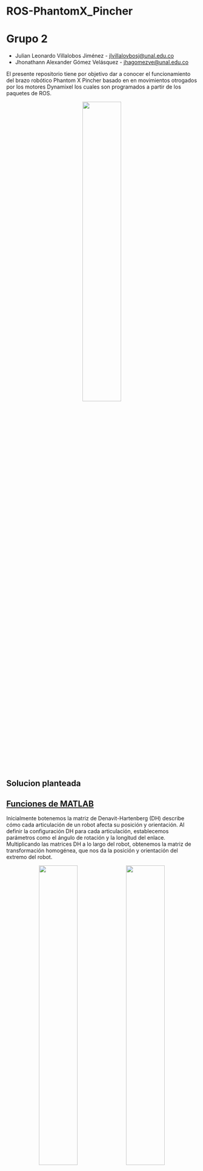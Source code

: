 # ROS-PhantomX_Pincher

# Grupo 2

- Julian Leonardo Villalobos Jiménez - jlvillalovbosj@unal.edu.co
- Jhonathann Alexander Gómez Velásquez - jhagomezve@unal.edu.co

El presente repositorio tiene por objetivo dar a conocer el funcionamiento del brazo robótico Phantom X Pincher basado en en movimientos otrogados por los motores Dynamixel los cuales son programados a partir de los paquetes de ROS.

<p align="center">
  <img src="/Imagenes/PhantomXGeneral.PNG" style="width: 45%; height: auto;" /  />
</p>

## Solucion planteada

## [Funciones de MATLAB](/Lab2/Main.prg)
Inicialmente botenemos la matriz de Denavit-Hartenberg (DH) describe cómo cada articulación de un robot afecta su posición y orientación. Al definir la configuración DH para cada articulación, establecemos parámetros como el ángulo de rotación y la longitud del enlace. Multiplicando las matrices DH a lo largo del robot, obtenemos la matriz de transformación homogénea, que nos da la posición y orientación del extremo del robot. 
<p align="center">
  <img src="/Imagenes/DiagramaphantomX.PNG" style="width: 45%; height: auto;" /  />
  <img src="/Imagenes/MatrizDH.PNG" style="width: 45%; height: auto;" /  />
</p>

Para el diseño del código principal, se inició estableciendo las características que influyen en los movimientos del brazo robótico, tales como su espacio de trabajo con el fin de conocer los alcances que este tiene, por medio del vector L se indican las longitudes de cada eslabon en centímetros, por medio del vector q se representan los  ángulos que toma cada articulación en base a las variables de entrada dadas por el usuario al interactuar con la interfaz (botones, sliders, spinners), finalmente el plot_optiosn{} nos permite armar la base donde se verá la simulación del brazo robótico.
```matlab

            ws = [-24 24 -24 24 -4.5 40];
            L = [4.5, 10, 10, 1, 10]; 
            offset = [0, -pi/2, 0, -pi/2, 0];
            q = [app.valueServo1, app.valueServo2, app.valueServo3, app.valueServo4, app.valueServo5]*pi/180;
            limitesEjes = [-25 25; -25 25; -5 45];

            plot_options = {'workspace',ws,'scale',.5,'noa','view',[125 25], 'tilesize',2, ...
                            'ortho', 'lightpos',[2 2 10], ...
                            'floorlevel',0, 'base'};
```
A continuación se hace el diseño de cada uno de los parámetros de la matriz de Denavit-Hartenberg (DH) en donde se indican el tipo de articulación que son, sus respectivas propiedades de angulos y longitudes y los límites de desplazamiento que tienen para finalmente usar la funcion de SerialLink de PeterCorke para modelar, simular y analizar la cadena cinemática de nuestro robot y finalmente obtener su visualización.
```matlab
            
            %            Theta  d   a   alpha  type mdh offset  qlim
            ParameterDH(1) = Link('revolute'   ,'alpha',      -pi/2,  'a',  0,      'd', ...
                        L(1) , 'offset',    offset(1), 'qlim', [-0 2*pi]);
            
            ParameterDH(2) = Link('revolute'   ,'alpha',      0,  'a',  L(2),      'd', ...
                        0 , 'offset',    offset(2), 'qlim', [-pi/3 pi/3]);
            
            ParameterDH(3) = Link('revolute'   ,'alpha',      0,  'a',  L(3),      'd', ...
                        0 , 'offset',    offset(3), 'qlim', [-pi/2 pi/2]);
            
            ParameterDH(4) = Link('revolute'   ,'alpha',      -pi/2,  'a',  0,      'd', ...
                        0 , 'offset',    offset(4), 'qlim', [-2*pi/3 2*pi/3]);
            
            ParameterDH(5) = Link('revolute'   ,'alpha',      0,  'a',  0,      'd', ...
                        L(4)+L(5) , 'offset',    offset(5), 'qlim', [-2*pi/3 2*pi/3]);
            
            RobotPhantomx = SerialLink(ParameterDH,'name','PhantomX','plotopt',plot_options);
```
Seguidamente se diseño la gráfica del robot resultante por medio de la función .plot(), en donde se especificaban los angulos por medio del vector q y el espacio de trabajo. Ya que se espera que la gráfica se actualice con respecto a las interacciones del usuario es necesario eliminar la grafica anterior por lo que el codigo inicia con la funcion clf.
```matlab 
             clf;
             cla(app.UIAxes);
             ax = axes();
             RobotPhantomx.plot(q,'workspace',ws); 
             xlim([limitesEjes(1,:)])
             ylim([limitesEjes(2,:)])
             zlim([limitesEjes(3,:)])
             copyobj(ax.Children, app.UIAxes);
             grid(app.UIAxes, 'on');
             xlim(app.UIAxes, [limitesEjes(1,:)]); 
             ylim(app.UIAxes, [limitesEjes(2,:)]); 
             zlim(app.UIAxes, [limitesEjes(3,:)]);
```
Finalmente se calculó la matriz de transformación homogenea del TCP por medio de la funcion fkine() de peter corke con el fin de obtener la posición y la orientación en la que se encontraba el efector final y mostrarselos al usuario por medio de una etiqueta variable.
```matlab               
            TCP = RobotPhantomx.fkine(q)
            rotacion = tr2rpy(TCP,'zyx','deg')
            poscicion = TCP.T
            Posicion=poscicion(1:3, 4);               
            app.Roll.Value = round(rotacion(1), 2);             
            app.Pitch.Value = round(rotacion(2), 2);             
            app.Yaw.Value = round(rotacion(3), 2);   

            app.AlturaEditField.Value = round(Posicion(1), 2);             
            app.VerticalEditField.Value = round(Posicion(2), 2);             
            app.HorizontalEditField.Value = round(Posicion(3), 2);
```


En el siguiente [enlace](Matlab/Laboratorio4_PhantomX/appMovementPhantomX.mlapp) encuentra la aplicación para el funcionamiento de la interfaz del brazo robótico en matlab, por otro lado el código base de la aplicación donde se hace uso del .teach para la comparación de resultados lo puede encontrar en el siguiente [enlace](Matlab/Laboratorio4_PhantomX/CinematicaDirecta.m)


## Simulación de MATLAB
Se creó una interfaz en MATLAB para simular diversas posiciones del sistema utilizando la Toolbox de Robótica de Peter Corke. La interfaz permite visualizar tanto la posición como la orientación del efector final del brazo robótico. Además, se incorporaron barras de deslizamiento (sliders) para brindar mayor precisión en la selección de las posiciones deseadas del brazo robótico.
<p align="center">
  <img src="/Imagenes/InterfaceMatlab.PNG" style="width: 80%; height: auto;" /  />
</p>

## Diagrama de flujo

## Interfaz gráfica
El diseño de la interface se dividio en dos partes, la primera se basa en una pequeña introducción a la aplicación en donde aparecen los nombres de los integrantes y un pequeño parrafo con la descripción de la aplicación. Al seleccionar el boton de "inicio", se evalua si el roslaunch esta en funcionamiento, con lo cual procede a cerrar la ventana actual y abrir la ventana principal donde se encuentran las diferentes acciones ue se pueden realizar para mover el robot.

<p align="center">
  <img src="/Imagenes/HomeApp.PNG" style="width: 45%; height: auto;" /  />
</p>

Por otro lado en la ventana principal encontramos inicialmente los botones principales que se encargan de colocar al robot en posiciones específicas en base a los ángulos de rotación de cada servomotor tales como:
-  [0, 0, 0, 0, 0] - Para la posición del Home
- [25, 25, 20, -20, 0] - Para la posición del objeto
- [-35,35, -30, 30, 0] - Para la posición 1
- [85, -20, 55, 25, 0] - Para la posición 2
- [80, -35, 55, -45, 0] - Para la posición 3

Al igual que en la simulación de matlab, los slider y las entras de texto junto con los botones estan conectados recíprocamente ya que al ejecutar una acción en cualquiera de estos, se mostrara el cambio en los demas, del mismo modo se implementaron 5 sliders para tener control sobre cada uno de los servomotores y tener un mayor control sobre el robot. Finalmente se implementaron unas ediciones de texto las cuales se encargan de mostrar la posición y orientación en la que se encuentra el efector final den base a su punto de apoyo estas calculadas por medio de la matriz DH y la matriz de transformación homogenea del TCP
<p align="center">
  <img src="/Imagenes/InterfacePython.PNG" style="width: 45%; height: auto;" /  />
</p>
Es importante aclarar que en caso de tener una entrada de texto que se encuentre fuera del limite de rotación en los servomotores se mostrara un mensaje de error indicando que esos valores no se encuentran dentro de los parámetros.

## Funciones de ROS

Una vez se hayan terminado los diferentes cambios para el funcionamiento de la aplicaci[on se inserta el comando *catkin build dynamixel_one_motor* con el fin de reconstruir y compilar el proyecto para revisar el correcto funcionamiento de los cambios realizados. Seguidamente se  *source devel/setup.bash* dentro de la carpeta del workspace con el fin de permitir a ROS reconocer y utilizar correctamente los paquetes y recursos del workspace para finalmente correr el comando *roslaunch dynamixel_one_motor one_controller.launch* el cual nos permite poner en marcha los nodos del proyecto de dynamixel motor y sar los servicios de este.

Mientras la aplicación se encuentra en ejecución, al seleccionar el botón de inicio el sistema busca el nodo master de la aplicación para dan permiso a los comandos para los tópicos, lo servicios y las acciones e inmediatemente destruye la ventana actual para dar paso al script de la interface de los movimientos del robot. En caso de no tener corriendo el proyecto de roslaunch la aplicación envia un mensaje de error por medio de una ventana modal.
<p align="center">
  <img src="/Imagenes/ErrorConexion.PNG" style="width: 45%; height: auto;" /  />
</p>

```python             
    def boton_push_start(self):
          # Intenta inicializar rospy y muestra un mensaje indicando el estado de la conexión
          try:
              rospy.init_node('PhantomX_Movement')
              self.screen.destroy()
              interface.main()
          except Exception:
              messagebox.showerror("Error de conexión", "No se pudo establecer la conexión con el Phantom X")
              pass
```
Al ejecutar alguna acción sobre el robot, ya sea por medio de los botones, los sliders o las entradas de texto, esta hara un llamado al servicio de ros (la aplicación esta configurada para que cuando se inicie la pantalla principal, la primera acion que se ejecute es colocar al robot en la posición HOME)
```python             
        #Ejecutar en la posición home solo al inicio
        for joint in range(len(self.home_Position)):
            jointMovement.jointMovement(joint+1,self.home_Position[joint])
```
La función jointMovement(id,value) es la primera función que se ejecuta cuando se solicita cualquier movimiento del robot, esta se encarga de ajustar los parámetros de entrada para los comandos del servicio, inicialmente en el servomotor 1 al presentar una orioentación invertida con respecto a los demas servomotores se implemento una negación a los valores de entrada, por otro lado para el servomotor 3 al presentar una inclinación de 90° en la estructura fué necesario restarle estos 90° a los diferentes valores que llegaran para este ID con el fin de tener los resultados acorde a los cálculos, y finalmente antes de hacer un llamado a la función delñ jointCommand se ejecuta la función grados_a_bits() el cual se encarga de convertir los datos entrados por el usuario a valores que puede entender el servomotor.

```python             
# Envia la informacion a los motores para el servidor
def jointMovement( id_num, value):  
    if id_num == 1:
        value *=-1
    if id_num == 3:
        value -= 90
    jointCommand('', id_num, 'Goal_Position', grados_a_bits(value), 0.1) 
```
Ya que la interpretación del servomotor es een un rango de bits de 0 1 4096, se buscaba que el usuario pudiera ingresar valores de -180 a +180 haciendo que el 0° sea la parte frontal del servomotor, por lo que se tomo el valor de desplazamiento por defecto en 2048 para el caso que la entrada fuera 0°, en caso que el valor en grados sea positivo el valor en bits disminuira haciendo que este gire en contra de las manesillas del reloj y transformadno el valor de grados a bits por medio de la expresion matemática (grados/180)*bits_offset, por otro lado al ingresar un valor en grados negativo el valor en bits aumentara causando que gire en la dirección contraria.
```python             
#Convierten los grados a bits
def grados_a_bits(grados):
    offset = 2048  # Este es el offset para que 0 grados sea 2048 en bits
    if grados >= 0:
        bits = offset - int((grados / 180) * offset)
    else:
        bits = offset + int((-grados / 180) * offset)
    return bits
```
Unavez ajustado los parámetros requeridos por el comando de dynamixel se procede a llamar la función jointCommand() la cual se utiliza para esperar a que el servicio llamado 'dynamixel_workbench/dynamixel_command' esté disponible antes de continuar ejecutando el código para que los demas procesos finalicen, una vez se tenga el espacio disponible se hace uso del comando de service por medio de la función rospy *rospy.ServiceProxy('/dynamixel_workbench/dynamixel_command', DynamixelCommand)*, esta me permite crear un servicio y guardarlo en la variable dynamixel_command para ingresarle de este modo los requerimientos tales como el id, la dirección de acciones de dynamixel (En este caso se usa solo *'Goal_Position'* ya que queremos ubicar los servomotores en una posición de bits específica) y su respectivo valor en bits, se guarda esta información en la variable result y la respuesta de esta función es un booleano indicndo si el servicio se realizó satisfactoriamente.
```python             
#LLama al servicio de ROS
def jointCommand(command, id_num, addr_name, value, time):  
    rospy.wait_for_service('dynamixel_workbench/dynamixel_command')
    try:        
        dynamixel_command = rospy.ServiceProxy('/dynamixel_workbench/dynamixel_command', DynamixelCommand)
        result = dynamixel_command(command,id_num,addr_name,value)
        rospy.sleep(time)
        return result.comm_result
    except rospy.ServiceException as exc:
        print(str(exc))
```




    
El codigo para el cálculo de la matriz MTH se hizo por medio de
## Videos de pruebas de funcionamiento

Simulación matlab

https://github.com/jlvillalobosj/Robot_EPSON/assets/57506705/6cfeb508-4afe-40cf-9301-b48298c972de

Prueba Real python

No nos entregaron el robot a tiempo para subir el video del sistema funcionando :'v

